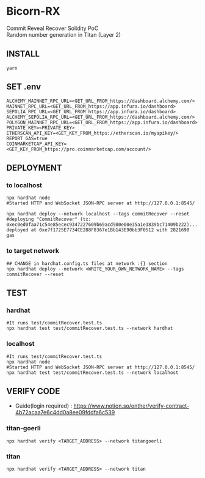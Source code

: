 # Bicorn-RX

Commit Reveal Recover Solidity PoC<br>
Random number generation in Titan (Layer 2)<br>

## INSTALL
```shell
yarn
```

## SET .env
```shell
ALCHEMY_MAINNET_RPC_URL=<GET_URL_FROM_https://dashboard.alchemy.com/>
MAINNET_RPC_URL=<GET_URL_FROM_https://app.infura.io/dashboard>
SEPOLIA_RPC_URL=<GET_URL_FROM_https://app.infura.io/dashboard>
ALCHEMY_SEPOLIA_RPC_URL=<GET_URL_FROM_https://dashboard.alchemy.com/>
POLYGON_MAINNET_RPC_URL=<GET_URL_FROM_https://app.infura.io/dashboard>
PRIVATE_KEY=<PRIVATE_KEY>
ETHERSCAN_API_KEY=<GET_KEY_FROM_https://etherscan.io/myapikey/>
REPORT_GAS=true
COINMARKETCAP_API_KEY=<GET_KEY_FROM_https://pro.coinmarketcap.com/account/>
```

## DEPLOYMENT

### to localhost
```shell
npx hardhat node
#Started HTTP and WebSocket JSON-RPC server at http://127.0.0.1:8545/

npx hardhat deploy --network localhost --tags commitRecover --reset
#deploying "CommitRecover" (tx: 0xec0ed0faa71c54e85ecec9347227609b69acd980e00e35a1e3839bc71409b222)...: deployed at 0xe7f1725E7734CE288F8367e1Bb143E90bb3F0512 with 2821690 gas
```

### to target network
```shell
## CHANGE in hardhat.config.ts files at network :{} section
npx hardhat deploy --network <WRITE_YOUR_OWN_NETWORK_NAME> --tags commitRecover --reset
```

## TEST

### hardhat
```shell
#It runs test/commitRecover.test.ts
npx hardhat test test/commitRecover.test.ts --network hardhat
```

### localhost
```shell
#It runs test/commitRecover.test.ts
npx hardhat node
#Started HTTP and WebSocket JSON-RPC server at http://127.0.0.1:8545/
npx hardhat test test/commitRecover.test.ts --network localhost
```

## VERIFY CODE

- Guide(login required) : https://www.notion.so/onther/verify-contract-4b72acaa7e6c4dd0a8ee09fddfa6c539

### titan-goerli

```shell
npx hardhat verify <TARGET_ADDRESS> --network titangoerli
```

### titan

```shell
npx hardhat verify <TARGET_ADDRESS> --network titan
```